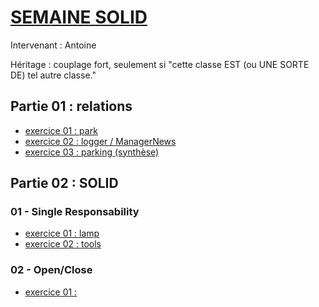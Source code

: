 # [SEMAINE SOLID](https://github.com/Antoine07/SOLID/tree/main/SOLID_PHP/SUPPORTS)
Intervenant : Antoine

Héritage : couplage fort, seulement si "cette classe EST (ou UNE SORTE DE) tel autre classe."

## Partie 01 : relations
* [exercice 01 : park](./01-relations/park)
* [exercice 02 : logger / ManagerNews](./01-relations/logger)
* [exercice 03 : parking (synthèse)](./01-relations/parking)

## Partie 02 : SOLID
### 01 - Single Responsability
* [exercice 01 : lamp](./02-SOLID/01-S-ingle-responsability/exercices/lamp)
* [exercice 02 : tools](./02-SOLID/01-S-ingle-responsability/exercices/tools)

### 02 - Open/Close
* [exercice 01 : ](./02-SOLID/01-S-ingle-responsability/exercices/)